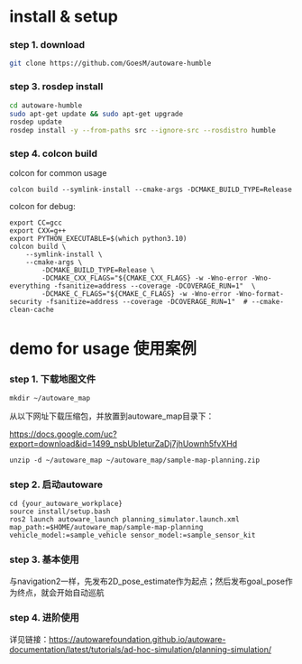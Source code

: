 # install & setup
### step 1. download
```sh
git clone https://github.com/GoesM/autoware-humble
```

### step 3. rosdep install
```sh
cd autoware-humble
sudo apt-get update && sudo apt-get upgrade
rosdep update
rosdep install -y --from-paths src --ignore-src --rosdistro humble
```

### step 4. colcon build
colcon for common usage
```shell
colcon build --symlink-install --cmake-args -DCMAKE_BUILD_TYPE=Release
```

colcon for debug:
```shell
export CC=gcc
export CXX=g++
export PYTHON_EXECUTABLE=$(which python3.10) 
colcon build \
	--symlink-install \
	--cmake-args \
	    -DCMAKE_BUILD_TYPE=Release \
		-DCMAKE_CXX_FLAGS="${CMAKE_CXX_FLAGS} -w -Wno-error -Wno-everything -fsanitize=address --coverage -DCOVERAGE_RUN=1"  \
		-DCMAKE_C_FLAGS="${CMAKE_C_FLAGS} -w -Wno-error -Wno-format-security -fsanitize=address --coverage -DCOVERAGE_RUN=1"  # --cmake-clean-cache
```


# demo for usage 使用案例
### step 1. 下载地图文件
`mkdir ~/autoware_map`

从以下网址下载压缩包，并放置到autoware_map目录下：

https://docs.google.com/uc?export=download&id=1499_nsbUbIeturZaDj7jhUownh5fvXHd

```shell
unzip -d ~/autoware_map ~/autoware_map/sample-map-planning.zip
```

### step 2. 启动autoware
```shell
cd {your_autoware_workplace}
source install/setup.bash
ros2 launch autoware_launch planning_simulator.launch.xml map_path:=$HOME/autoware_map/sample-map-planning vehicle_model:=sample_vehicle sensor_model:=sample_sensor_kit
```

### step 3. 基本使用
与navigation2一样，先发布2D_pose_estimate作为起点；然后发布goal_pose作为终点，就会开始自动巡航

### step 4. 进阶使用
详见链接：https://autowarefoundation.github.io/autoware-documentation/latest/tutorials/ad-hoc-simulation/planning-simulation/
